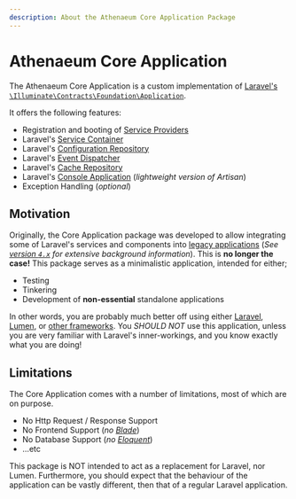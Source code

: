 ```yaml
---
description: About the Athenaeum Core Application Package
---
```


# Athenaeum Core Application

The Athenaeum Core Application is a custom implementation of [Laravel's](https://laravel.com/) [`\Illuminate\Contracts\Foundation\Application`](https://github.com/laravel/framework/blob/11.x/src/Illuminate/Contracts/Foundation/Application.php).

It offers the following features:

- Registration and booting of [Service Providers](https://laravel.com/docs/11.x/providers)
- Laravel's [Service Container](https://laravel.com/docs/11.x/container)
- Laravel's [Configuration Repository](https://laravel.com/docs/11.x/configuration)
- Laravel's [Event Dispatcher](https://laravel.com/docs/11.x/events)
- Laravel's [Cache Repository](https://laravel.com/docs/11.x/cache)
- Laravel's [Console Application](https://laravel.com/docs/11.x/artisan) (_lightweight version of Artisan_)
- Exception Handling (_optional_)

## Motivation

Originally, the Core Application package was developed to allow integrating some of Laravel's services and components into [legacy applications](https://en.wikipedia.org/wiki/Legacy_system) (_See [version `4.x`](../../v4x/core/) for extensive background information_).
This is **no longer the case!** This package serves as a minimalistic application, intended for either;

* Testing
* Tinkering
* Development of **non-essential** standalone applications  

In other words, you are probably much better off using either [Laravel](https://laravel.com/), [Lumen](https://lumen.laravel.com/), or [other frameworks](https://en.wikipedia.org/wiki/Category:PHP_frameworks). 
You _SHOULD NOT_ use this application, unless you are very familiar with Laravel's inner-workings, and you know exactly what you are doing!

## Limitations

The Core Application comes with a number of limitations, most of which are on purpose.

* No Http Request / Response Support
* No Frontend Support (_no [Blade](https://laravel.com/docs/11.x/blade)_)
* No Database Support (_no [Eloquent](https://laravel.com/docs/11.x/eloquent)_)
* ...etc

This package is NOT intended to act as a replacement for Laravel, nor Lumen.
Furthermore, you should expect that the behaviour of the application can be vastly different, then that of a regular Laravel application.
